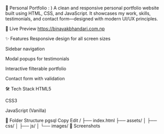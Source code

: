 
💼 Personal Portfolio : )
A clean and responsive personal portfolio website built using HTML, CSS, and JavaScript.
It showcases my work, skills, testimonials, and contact form—designed with modern UI/UX principles.

🔗 Live Preview
https://binayakbhandari.com.np <!-- Replace with your actual link -->

✨ Features
Responsive design for all screen sizes

Sidebar navigation

Modal popups for testimonials

Interactive filterable portfolio

Contact form with validation

🛠️ Tech Stack
HTML5

CSS3

JavaScript (Vanilla)

📁 Folder Structure
pgsql
Copy
Edit
/
├── index.html
├── assets/
│   ├── css/
│   ├── js/
│   └── images/
📸 Screenshots
